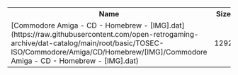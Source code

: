 <table>
<tr><th>Name</th><th>Size</th></tr>
<tr><td>[Commodore Amiga - CD - Homebrew - [IMG].dat](https://raw.githubusercontent.com/open-retrogaming-archive/dat-catalog/main/root/basic/TOSEC-ISO/Commodore/Amiga/CD/Homebrew/[IMG]/Commodore Amiga - CD - Homebrew - [IMG].dat)</td><td>1292</td></tr>
</table>
